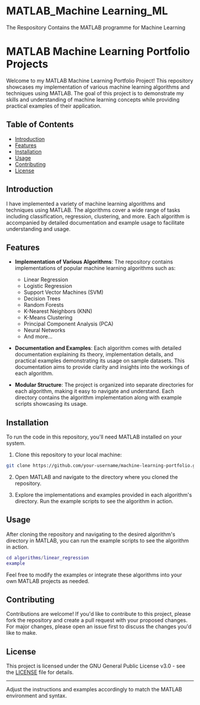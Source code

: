 # MATLAB_Machine Learning_ML
The Respository Contains the MATLAB programme for Machine Learning 

# MATLAB Machine Learning Portfolio Projects

Welcome to my MATLAB Machine Learning Portfolio Project! This repository showcases my implementation of various machine learning algorithms and techniques using MATLAB. The goal of this project is to demonstrate my skills and understanding of machine learning concepts while providing practical examples of their application.

## Table of Contents

- [Introduction](#introduction)
- [Features](#features)
- [Installation](#installation)
- [Usage](#usage)
- [Contributing](#contributing)
- [License](#license)

## Introduction

 I have implemented a variety of machine learning algorithms and techniques using MATLAB. The algorithms cover a wide range of tasks including classification, regression, clustering, and more. Each algorithm is accompanied by detailed documentation and example usage to facilitate understanding and usage.

## Features

- **Implementation of Various Algorithms**: The repository contains implementations of popular machine learning algorithms such as:
  - Linear Regression
  - Logistic Regression
  - Support Vector Machines (SVM)
  - Decision Trees
  - Random Forests
  - K-Nearest Neighbors (KNN)
  - K-Means Clustering
  - Principal Component Analysis (PCA)
  - Neural Networks
  - And more...

- **Documentation and Examples**: Each algorithm comes with detailed documentation explaining its theory, implementation details, and practical examples demonstrating its usage on sample datasets. This documentation aims to provide clarity and insights into the workings of each algorithm.

- **Modular Structure**: The project is organized into separate directories for each algorithm, making it easy to navigate and understand. Each directory contains the algorithm implementation along with example scripts showcasing its usage.

## Installation

To run the code in this repository, you'll need MATLAB installed on your system.

1. Clone this repository to your local machine:

```bash
git clone https://github.com/your-username/machine-learning-portfolio.git
```

2. Open MATLAB and navigate to the directory where you cloned the repository.

3. Explore the implementations and examples provided in each algorithm's directory. Run the example scripts to see the algorithm in action.

## Usage

After cloning the repository and navigating to the desired algorithm's directory in MATLAB, you can run the example scripts to see the algorithm in action.

```matlab
cd algorithms/linear_regression
example
```

Feel free to modify the examples or integrate these algorithms into your own MATLAB projects as needed.

## Contributing

Contributions are welcome! If you'd like to contribute to this project, please fork the repository and create a pull request with your proposed changes. For major changes, please open an issue first to discuss the changes you'd like to make.

## License

This project is licensed under the GNU General Public License v3.0 - see the [LICENSE](LICENSE) file for details.

---

Adjust the instructions and examples accordingly to match the MATLAB environment and syntax.
